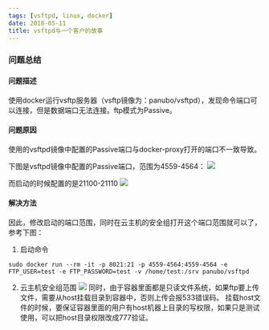 ```yaml
---
tags: [vsftpd, linux, docker]
date: 2018-05-11
title: vsftpd与一个客户的故事
---
```


### 问题总结
#### 问题描述
使用docker运行vsftp服务器（vsftp镜像为：panubo/vsftpd），发现命令端口可以连接，但是数据端口无法连接。ftp模式为Passive。
#### 问题原因
使用的vsftpd镜像中配置的Passive端口与docker-proxy打开的端口不一致导致。

下图是vsftpd镜像中配置的Passive端口，范围为4559-4564：
![](/15-Hours/_image/docker-vsftpd-01.png)

而启动的时候配置的是21100-21110
![](/15-Hours/_image/docker-vsftpd-02.png)

#### 解决方法
因此，修改启动的端口范围，同时在云主机的安全组打开这个端口范围就可以了，参考下图：
1. 启动命令
```
sudo docker run --rm -it -p 8021:21 -p 4559-4564:4559-4564 -e FTP_USER=test -e FTP_PASSWORD=test -v /home/test:/srv panubo/vsftpd
```
2. 云主机安全组范围
![](/15-Hours/_image/docker-vsftpd-03.png)
同时，由于容器里面都是只读文件系统，如果ftp要上传文件，需要从host挂载目录到容器中，否则上传会报533错误码。
挂载host文件的时候，要保证容器里面的用户有host机器上目录的写权限，如果只是测试使用，可以把host目录权限改成777验证。

